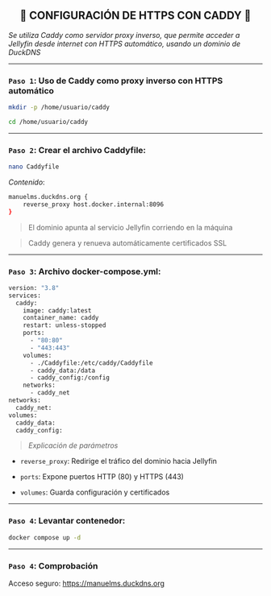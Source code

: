 <h2 align="center"> 🔐 CONFIGURACIÓN DE HTTPS CON CADDY 🔐 </h2>

*Se utiliza Caddy como servidor proxy inverso, que permite acceder a Jellyfin desde internet con HTTPS automático, usando un dominio de DuckDNS*

---


### `Paso 1`: Uso de Caddy como proxy inverso con HTTPS automático

```bash
mkdir -p /home/usuario/caddy
```

```bash
cd /home/usuario/caddy
```

---

### `Paso 2`: Crear el archivo Caddyfile:

```bash
nano Caddyfile
```

*Contenido*:

```bash
manuelms.duckdns.org {
    reverse_proxy host.docker.internal:8096
}
```

> El dominio apunta al servicio Jellyfin corriendo en la máquina

> Caddy genera y renueva automáticamente certificados SSL

---

### `Paso 3`: Archivo docker-compose.yml:

```bash
version: "3.8"
services:
  caddy:
    image: caddy:latest
    container_name: caddy
    restart: unless-stopped
    ports:
      - "80:80"
      - "443:443"
    volumes:
      - ./Caddyfile:/etc/caddy/Caddyfile
      - caddy_data:/data
      - caddy_config:/config
    networks:
      - caddy_net
networks:
  caddy_net:
volumes:
  caddy_data:
  caddy_config:
```

> *Explicación de parámetros*

- `reverse_proxy`: Redirige el tráfico del dominio hacia Jellyfin

- `ports`: Expone puertos HTTP (80) y HTTPS (443)

- `volumes`: Guarda configuración y certificados

---

### `Paso 4`: Levantar contenedor:

```bash
docker compose up -d
```

---

### `Paso 4`: Comprobación

Acceso seguro: https://manuelms.duckdns.org


